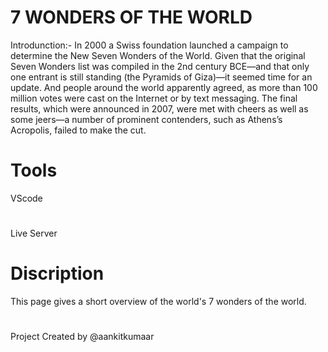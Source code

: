 # 7 WONDERS OF THE WORLD

Introdunction:-
In 2000 a Swiss foundation launched a campaign to determine the New Seven Wonders of the World. Given that the original Seven Wonders list was compiled in the 2nd century BCE—and that only one entrant is still standing (the Pyramids of Giza)—it seemed time for an update. And people around the world apparently agreed, as more than 100 million votes were cast on the Internet or by text messaging. The final results, which were announced in 2007, were met with cheers as well as some jeers—a number of prominent contenders, such as Athens’s Acropolis, failed to make the cut. 


# Tools
VScode
#
Live Server

# Discription
This page gives a short overview of the world's 7 wonders of the world.

#
Project Created by @aankitkumaar


